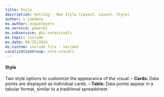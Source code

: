 ```yaml
---
title: Style
description: Setting - Max Style (Layout, Layout, Style)
author: v-jaedena
ms.author: miguelmyers
ms.service: powerbi
ms.subservice: pbi-corevisuals
ms.topic: include
ms.date: 06/25/2024
ms.custom: include file - variant
LocalizationGroup: core-visuals
---
```

#### Style

Two style options to customize the appearance of the visual:
**- Cards:** Data points are displayed as individual cards.
**- Table:** Data points appear in a tabular format, similar to a traditional spreadsheet.
